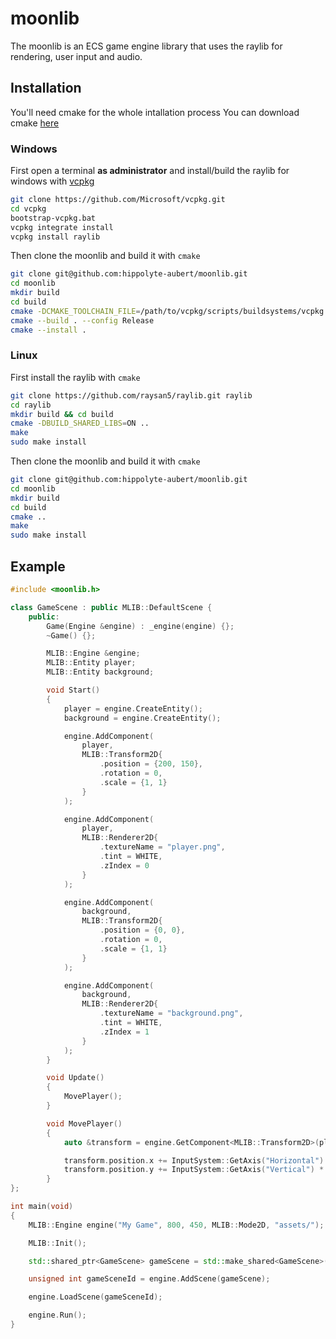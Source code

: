 # moonlib
The moonlib is an ECS game engine library that uses the raylib for rendering, user input and audio.

## Installation
You'll need cmake for the whole intallation process
You can download cmake [here](https://cmake.org/download/)

### Windows
First open a terminal **as administrator** and install/build the raylib for windows with [vcpkg](https://github.com/microsoft/vcpkg)

```bash
git clone https://github.com/Microsoft/vcpkg.git
cd vcpkg
bootstrap-vcpkg.bat
vcpkg integrate install
vcpkg install raylib
```

Then clone the moonlib and build it with `cmake`

```bash
git clone git@github.com:hippolyte-aubert/moonlib.git
cd moonlib
mkdir build
cd build
cmake -DCMAKE_TOOLCHAIN_FILE=/path/to/vcpkg/scripts/buildsystems/vcpkg.cmake ..
cmake --build . --config Release
cmake --install .
```

### Linux

First install the raylib with `cmake`

```bash
git clone https://github.com/raysan5/raylib.git raylib
cd raylib
mkdir build && cd build
cmake -DBUILD_SHARED_LIBS=ON ..
make
sudo make install
```

Then clone the moonlib and build it with `cmake`

```bash
git clone git@github.com:hippolyte-aubert/moonlib.git
cd moonlib
mkdir build
cd build
cmake ..
make
sudo make install
```

## Example

```cpp
#include <moonlib.h>

class GameScene : public MLIB::DefaultScene {
    public:
        Game(Engine &engine) : _engine(engine) {};
        ~Game() {};

        MLIB::Engine &engine;
        MLIB::Entity player;
        MLIB::Entity background;

        void Start()
        {
            player = engine.CreateEntity();
            background = engine.CreateEntity();

            engine.AddComponent(
                player,
                MLIB::Transform2D{
                    .position = {200, 150},
                    .rotation = 0,
                    .scale = {1, 1}
                }
            );

            engine.AddComponent(
                player,
                MLIB::Renderer2D{
                    .textureName = "player.png",
                    .tint = WHITE,
                    .zIndex = 0
                }
            );

            engine.AddComponent(
                background,
                MLIB::Transform2D{
                    .position = {0, 0},
                    .rotation = 0,
                    .scale = {1, 1}
                }
            );

            engine.AddComponent(
                background,
                MLIB::Renderer2D{
                    .textureName = "background.png",
                    .tint = WHITE,
                    .zIndex = 1
                }
            );
        }

        void Update()
        {
            MovePlayer();
        }

        void MovePlayer()
        {
            auto &transform = engine.GetComponent<MLIB::Transform2D>(player);

            transform.position.x += InputSystem::GetAxis("Horizontal") * 400 * GetFrameTime();
            transform.position.y += InputSystem::GetAxis("Vertical") * 400 * GetFrameTime();
        }
};

int main(void)
{
    MLIB::Engine engine("My Game", 800, 450, MLIB::Mode2D, "assets/");

    MLIB::Init();

    std::shared_ptr<GameScene> gameScene = std::make_shared<GameScene>(engine);

    unsigned int gameSceneId = engine.AddScene(gameScene);

    engine.LoadScene(gameSceneId);

    engine.Run();
}